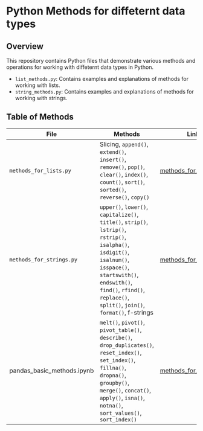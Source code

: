 # Python Methods for diffeternt data types

## Overview
This repository contains Python files that demonstrate various methods and operations for working with diffeternt data types in Python.

- `list_methods.py`: Contains examples and explanations of methods for working with lists.
- `string_methods.py`: Contains examples and explanations of methods for working with strings.

## Table of Methods

| File | Methods | Link |
|------|---------|------|
| `methods_for_lists.py` | Slicing, `append()`, `extend()`, `insert()`, `remove()`, `pop()`, `clear()`, `index()`, `count()`, `sort()`, `sorted()`, `reverse()`, `copy()`| [methods_for_lists.py](https://github.com/trutneva-k/basic_methods/blob/main/list_methods.ipynb) |
| `methods_for_strings.py` | `upper()`, `lower()`, `capitalize()`, `title()`, `strip()`, `lstrip()`, `rstrip()`, `isalpha()`, `isdigit()`, `isalnum()`, `isspace()`, `startswith()`, `endswith()`, `find()`, `rfind()`, `replace()`, `split()`, `join()`, `format()`, f-strings | [methods_for_strings.py](https://github.com/trutneva-k/basic_methods/blob/main/string_methods.ipynb) |
| pandas_basic_methods.ipynb| `melt()`, `pivot()`, `pivot_table()`, `describe()`, `drop_duplicates()`, `reset_index()`, `set_index()`, `fillna()`, `dropna()`, `groupby()`, `merge()`, `concat()`, `apply()`, `isna()`, `notna()`, `sort_values()`, `sort_index()`|[methods_for_strings.py](https://github.com/trutneva-k/basic_methods/blob/main/pandas_basic_methods.ipynb)
